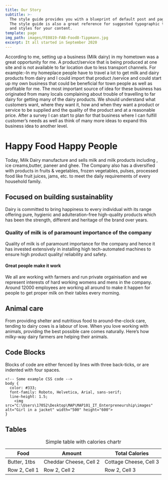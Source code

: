 ```yaml
---
title: Our Story
subtitle: >-
  The style guide provides you with a blueprint of default post and page styles.
  The style guide is also a great reference for suggested typographic treatment
  and styles for your content.
template: page
img_path: images/FE0819-FAB-Food8-Tippmann.jpg
excerpt: It all started in September 2020
---
```

According to me, setting up a business (Milk dairy) in my hometown was a great opportunity for me.
A product/service that is being produced at one site and is not available to far location due to less transport channels. For example:-In my homeplace people have to travel a lot to get milk and dairy products from dairy and I could import that product /service and could start up my own business that could be beneficial for town people as well as profitable for me.
The most important source of idea for these business has originated from many locals complaining about trouble of travelling to far dairy for getting many of the dairy products. We should understand what customers want, where they want it, how and when they want a product or service to be supplied and the quality of the product and at a reasonable price. 
After a survey I can start to plan for that business where I can fulfill customer’s needs as well as think of many more ideas to expand this business idea to another level.


# Happy Food Happy People

Today, Milk Dairy manufacture and sells milk and milk products including , ice creams,butter, paneer and ghee. The Company also has a diversified with products in fruits & vegetables, frozen vegetables, pulses, processed food like fruit juices, jams, etc. to meet the daily requirements of every household family.

## Focused on building sustainablity

Dairy is committed to bring happiness to every individual with its range offering pure, hygienic and adulteration-free high-quality products which has been the strength, different and heritage of the brand over years.

### Quality of milk is of paramount importance of the company

Quality of milk is of paramount importance for the company and hence it has invested extensively in installing high tech-automated machines to ensure high product quality/ reliability and safety.

#### Great people make it work

We all are working with farmers and run private orgainisation and we represent interests of hard working womens and mens in the company. Around 12000 employees are working all around to make it happen for people to get proper milk on their tables every morning.


## Animal care

From providing shelter and nutritious food to around-the-clock care, tending to dairy cows is a labour of love. When you love working with animals, providing the best possible care comes naturally. Here’s how milky-way dairy farmers are helping their animals.

## Code Blocks

Blocks of code are either fenced by lines with three back-ticks, or are indented with four spaces.

```
<!-- Some example CSS code -->
body {
  color: #333;
  font-family: Roboto, Helvetica, Arial, sans-serif;
  line-height: 1.5;
	<img src="C:\Users\17052\Desktop\MAP\MAP101_IT_Enterpreneurship\images" alt="Girl in a jacket" width="500" height="600">
}
```

## Tables

<div class="responsive-table">
  <table>
    <caption>Simple table with calories chartr</caption>
    <thead>
      <tr>
        <th>Food</th>
        <th>Amount</th>
        <th>Total Calories</th>
      </tr>
    </thead>
    <tbody>
      <tr>
        <td>Butter, 1tbs</td>
        <td>Cheddar Cheese, Cell 2</td>
        <td>Cottage Cheese, Cell 3</td>
      </tr>
      <tr>
        <td>Row 2, Cell 1</td>
        <td>Row 2, Cell 2</td>
        <td>Row 2, Cell 3</td>
      </tr>
    </tbody>
  </table>
</div>
